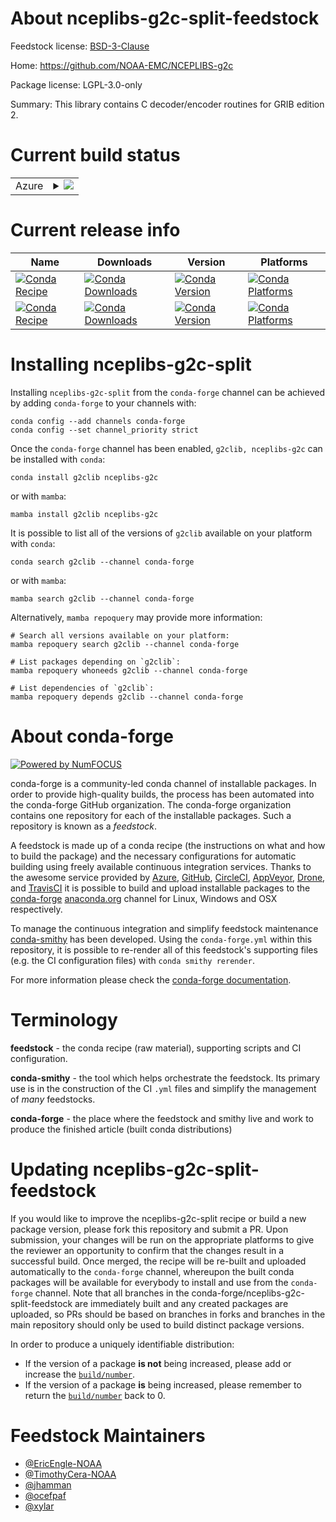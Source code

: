 About nceplibs-g2c-split-feedstock
==================================

Feedstock license: [BSD-3-Clause](https://github.com/conda-forge/g2clib-feedstock/blob/main/LICENSE.txt)

Home: https://github.com/NOAA-EMC/NCEPLIBS-g2c

Package license: LGPL-3.0-only

Summary: This library contains C decoder/encoder routines for GRIB edition 2.

Current build status
====================


<table>
    
  <tr>
    <td>Azure</td>
    <td>
      <details>
        <summary>
          <a href="https://dev.azure.com/conda-forge/feedstock-builds/_build/latest?definitionId=3901&branchName=main">
            <img src="https://dev.azure.com/conda-forge/feedstock-builds/_apis/build/status/g2clib-feedstock?branchName=main">
          </a>
        </summary>
        <table>
          <thead><tr><th>Variant</th><th>Status</th></tr></thead>
          <tbody><tr>
              <td>linux_64</td>
              <td>
                <a href="https://dev.azure.com/conda-forge/feedstock-builds/_build/latest?definitionId=3901&branchName=main">
                  <img src="https://dev.azure.com/conda-forge/feedstock-builds/_apis/build/status/g2clib-feedstock?branchName=main&jobName=linux&configuration=linux%20linux_64_" alt="variant">
                </a>
              </td>
            </tr><tr>
              <td>linux_aarch64</td>
              <td>
                <a href="https://dev.azure.com/conda-forge/feedstock-builds/_build/latest?definitionId=3901&branchName=main">
                  <img src="https://dev.azure.com/conda-forge/feedstock-builds/_apis/build/status/g2clib-feedstock?branchName=main&jobName=linux&configuration=linux%20linux_aarch64_" alt="variant">
                </a>
              </td>
            </tr><tr>
              <td>linux_ppc64le</td>
              <td>
                <a href="https://dev.azure.com/conda-forge/feedstock-builds/_build/latest?definitionId=3901&branchName=main">
                  <img src="https://dev.azure.com/conda-forge/feedstock-builds/_apis/build/status/g2clib-feedstock?branchName=main&jobName=linux&configuration=linux%20linux_ppc64le_" alt="variant">
                </a>
              </td>
            </tr><tr>
              <td>osx_64</td>
              <td>
                <a href="https://dev.azure.com/conda-forge/feedstock-builds/_build/latest?definitionId=3901&branchName=main">
                  <img src="https://dev.azure.com/conda-forge/feedstock-builds/_apis/build/status/g2clib-feedstock?branchName=main&jobName=osx&configuration=osx%20osx_64_" alt="variant">
                </a>
              </td>
            </tr><tr>
              <td>osx_arm64</td>
              <td>
                <a href="https://dev.azure.com/conda-forge/feedstock-builds/_build/latest?definitionId=3901&branchName=main">
                  <img src="https://dev.azure.com/conda-forge/feedstock-builds/_apis/build/status/g2clib-feedstock?branchName=main&jobName=osx&configuration=osx%20osx_arm64_" alt="variant">
                </a>
              </td>
            </tr><tr>
              <td>win_64</td>
              <td>
                <a href="https://dev.azure.com/conda-forge/feedstock-builds/_build/latest?definitionId=3901&branchName=main">
                  <img src="https://dev.azure.com/conda-forge/feedstock-builds/_apis/build/status/g2clib-feedstock?branchName=main&jobName=win&configuration=win%20win_64_" alt="variant">
                </a>
              </td>
            </tr>
          </tbody>
        </table>
      </details>
    </td>
  </tr>
</table>

Current release info
====================

| Name | Downloads | Version | Platforms |
| --- | --- | --- | --- |
| [![Conda Recipe](https://img.shields.io/badge/recipe-g2clib-green.svg)](https://anaconda.org/conda-forge/g2clib) | [![Conda Downloads](https://img.shields.io/conda/dn/conda-forge/g2clib.svg)](https://anaconda.org/conda-forge/g2clib) | [![Conda Version](https://img.shields.io/conda/vn/conda-forge/g2clib.svg)](https://anaconda.org/conda-forge/g2clib) | [![Conda Platforms](https://img.shields.io/conda/pn/conda-forge/g2clib.svg)](https://anaconda.org/conda-forge/g2clib) |
| [![Conda Recipe](https://img.shields.io/badge/recipe-nceplibs--g2c-green.svg)](https://anaconda.org/conda-forge/nceplibs-g2c) | [![Conda Downloads](https://img.shields.io/conda/dn/conda-forge/nceplibs-g2c.svg)](https://anaconda.org/conda-forge/nceplibs-g2c) | [![Conda Version](https://img.shields.io/conda/vn/conda-forge/nceplibs-g2c.svg)](https://anaconda.org/conda-forge/nceplibs-g2c) | [![Conda Platforms](https://img.shields.io/conda/pn/conda-forge/nceplibs-g2c.svg)](https://anaconda.org/conda-forge/nceplibs-g2c) |

Installing nceplibs-g2c-split
=============================

Installing `nceplibs-g2c-split` from the `conda-forge` channel can be achieved by adding `conda-forge` to your channels with:

```
conda config --add channels conda-forge
conda config --set channel_priority strict
```

Once the `conda-forge` channel has been enabled, `g2clib, nceplibs-g2c` can be installed with `conda`:

```
conda install g2clib nceplibs-g2c
```

or with `mamba`:

```
mamba install g2clib nceplibs-g2c
```

It is possible to list all of the versions of `g2clib` available on your platform with `conda`:

```
conda search g2clib --channel conda-forge
```

or with `mamba`:

```
mamba search g2clib --channel conda-forge
```

Alternatively, `mamba repoquery` may provide more information:

```
# Search all versions available on your platform:
mamba repoquery search g2clib --channel conda-forge

# List packages depending on `g2clib`:
mamba repoquery whoneeds g2clib --channel conda-forge

# List dependencies of `g2clib`:
mamba repoquery depends g2clib --channel conda-forge
```


About conda-forge
=================

[![Powered by
NumFOCUS](https://img.shields.io/badge/powered%20by-NumFOCUS-orange.svg?style=flat&colorA=E1523D&colorB=007D8A)](https://numfocus.org)

conda-forge is a community-led conda channel of installable packages.
In order to provide high-quality builds, the process has been automated into the
conda-forge GitHub organization. The conda-forge organization contains one repository
for each of the installable packages. Such a repository is known as a *feedstock*.

A feedstock is made up of a conda recipe (the instructions on what and how to build
the package) and the necessary configurations for automatic building using freely
available continuous integration services. Thanks to the awesome service provided by
[Azure](https://azure.microsoft.com/en-us/services/devops/), [GitHub](https://github.com/),
[CircleCI](https://circleci.com/), [AppVeyor](https://www.appveyor.com/),
[Drone](https://cloud.drone.io/welcome), and [TravisCI](https://travis-ci.com/)
it is possible to build and upload installable packages to the
[conda-forge](https://anaconda.org/conda-forge) [anaconda.org](https://anaconda.org/)
channel for Linux, Windows and OSX respectively.

To manage the continuous integration and simplify feedstock maintenance
[conda-smithy](https://github.com/conda-forge/conda-smithy) has been developed.
Using the ``conda-forge.yml`` within this repository, it is possible to re-render all of
this feedstock's supporting files (e.g. the CI configuration files) with ``conda smithy rerender``.

For more information please check the [conda-forge documentation](https://conda-forge.org/docs/).

Terminology
===========

**feedstock** - the conda recipe (raw material), supporting scripts and CI configuration.

**conda-smithy** - the tool which helps orchestrate the feedstock.
                   Its primary use is in the construction of the CI ``.yml`` files
                   and simplify the management of *many* feedstocks.

**conda-forge** - the place where the feedstock and smithy live and work to
                  produce the finished article (built conda distributions)


Updating nceplibs-g2c-split-feedstock
=====================================

If you would like to improve the nceplibs-g2c-split recipe or build a new
package version, please fork this repository and submit a PR. Upon submission,
your changes will be run on the appropriate platforms to give the reviewer an
opportunity to confirm that the changes result in a successful build. Once
merged, the recipe will be re-built and uploaded automatically to the
`conda-forge` channel, whereupon the built conda packages will be available for
everybody to install and use from the `conda-forge` channel.
Note that all branches in the conda-forge/nceplibs-g2c-split-feedstock are
immediately built and any created packages are uploaded, so PRs should be based
on branches in forks and branches in the main repository should only be used to
build distinct package versions.

In order to produce a uniquely identifiable distribution:
 * If the version of a package **is not** being increased, please add or increase
   the [``build/number``](https://docs.conda.io/projects/conda-build/en/latest/resources/define-metadata.html#build-number-and-string).
 * If the version of a package **is** being increased, please remember to return
   the [``build/number``](https://docs.conda.io/projects/conda-build/en/latest/resources/define-metadata.html#build-number-and-string)
   back to 0.

Feedstock Maintainers
=====================

* [@EricEngle-NOAA](https://github.com/EricEngle-NOAA/)
* [@TimothyCera-NOAA](https://github.com/TimothyCera-NOAA/)
* [@jhamman](https://github.com/jhamman/)
* [@ocefpaf](https://github.com/ocefpaf/)
* [@xylar](https://github.com/xylar/)


